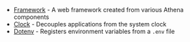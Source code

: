 * [Framework](/framework) - A web framework created from various Athena components
* [Clock](/clock) - Decouples applications from the system clock
* [Dotenv](/dotenv) - Registers environment variables from a `.env` file
